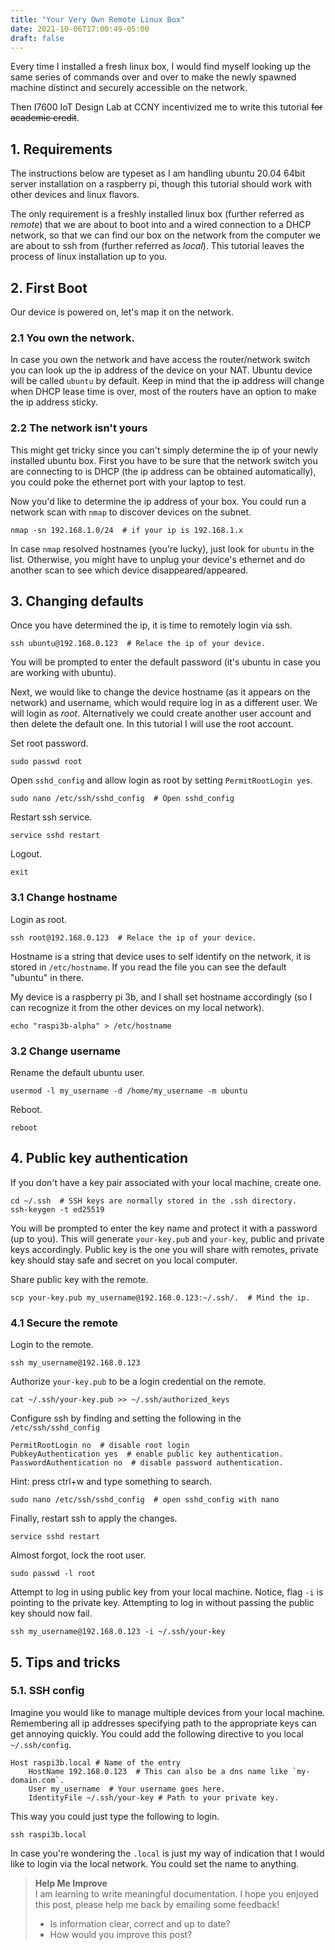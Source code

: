 ```yaml
---
title: "Your Very Own Remote Linux Box"
date: 2021-10-06T17:00:49-05:00
draft: false
---
```


Every time I installed a fresh linux box, I would find myself looking up the 
same series of commands over and over to make the newly spawned machine 
distinct and securely accessible on the network.

Then I7600 IoT Design Lab at CCNY incentivized me to write this tutorial 
~~for academic credit~~.

## 1. Requirements

The instructions below are typeset as I am handling ubuntu 20.04 64bit server 
installation on a raspberry pi, though this tutorial should work with other
devices and linux flavors.

The only requirement is a freshly installed linux box (further referred as 
*remote*) that we are about to boot into and a wired connection to a DHCP 
network, so that we can find our box on the network from the computer we are 
about to ssh from (further referred as *local*). This tutorial leaves the 
process of linux installation up to you.

## 2. First Boot

Our device is powered on, let's map it on the network.

### 2.1 You own the network.

In case you own the network and have access the router/network switch you can
look up the ip address of the device on your NAT. Ubuntu device will be called 
`ubuntu` by default. Keep in mind that the ip address will change when DHCP 
lease time is over, most of the routers have an option to make the ip address
sticky.

### 2.2 The network isn't yours ###

This might get tricky since you can't simply determine the ip of your newly 
installed ubuntu box. First you have to be sure that the network switch you are 
connecting to is DHCP (the ip address can be obtained automatically), you 
could poke the ethernet port with your laptop to test.

Now you'd like to determine the ip address of your box. You could run a 
network scan with `nmap` to discover devices on the subnet.

```shell
nmap -sn 192.168.1.0/24  # if your ip is 192.168.1.x
```

In case `nmap` resolved hostnames (you're lucky), just look for `ubuntu` in 
the list. Otherwise, you might have to unplug your device's ethernet and do 
another scan to see which device disappeared/appeared.

## 3. Changing defaults

Once you have determined the ip, it is time to remotely login via ssh.

```shell
ssh ubuntu@192.168.0.123  # Relace the ip of your device.
```

You will be prompted to enter the default password (it's ubuntu in case you are
working with ubuntu).

Next, we would like to change the device hostname (as it appears on the 
network) and username, which would require log in as a different user. We 
will login as *root*. Alternatively we could create another user account and
then delete the default one. In this tutorial I will use the root account.

Set root password.
```shell
sudo passwd root
```

Open `sshd_config` and allow login as root by setting `PermitRootLogin yes`.
```shell
sudo nano /etc/ssh/sshd_config  # Open sshd_config
```

Restart ssh service.
```shell
service sshd restart
```

Logout.
```shell
exit
```

### 3.1 Change hostname

Login as root.
```shell
ssh root@192.168.0.123  # Relace the ip of your device.
```

Hostname is a string that device uses to self identify on the network, it is 
stored in `/etc/hostname`. If you read the file you can see the default "ubuntu"
in there.

My device is a raspberry pi 3b, and I shall set hostname accordingly (so I can
recognize it from the other devices on my local network).
```shell
echo "raspi3b-alpha" > /etc/hostname
```

### 3.2 Change username

Rename the default ubuntu user.
```shell
usermod -l my_username -d /home/my_username -m ubuntu
```

Reboot.
```shell
reboot
```

## 4. Public key authentication

If you don't have a key pair associated with your local machine, create one.
```shell
cd ~/.ssh  # SSH keys are normally stored in the .ssh directory.
ssh-keygen -t ed25519
```

You will be prompted to enter the key name and protect it with a password 
(up to you). This will generate `your-key.pub` and `your-key`, public and 
private keys accordingly. Public key is the one you will share with remotes, 
private key should stay safe and secret on you local computer.

Share public key with the remote.
```shell
scp your-key.pub my_username@192.168.0.123:~/.ssh/.  # Mind the ip.
```

### 4.1 Secure the remote

Login to the remote.
```shell
ssh my_username@192.168.0.123
```

Authorize `your-key.pub` to be a login credential on the remote.
```shell
cat ~/.ssh/your-key.pub >> ~/.ssh/authorized_keys
```

Configure ssh by finding and setting the following in the `/etc/ssh/sshd_config`
```
PermitRootLogin no  # disable root login
PubkeyAuthentication yes  # enable public key authentication.
PasswordAuthentication no  # disable password authentication.
```

Hint: press ctrl+w and type something to search.
```shell
sudo nano /etc/ssh/sshd_config  # open sshd_config with nano
```

Finally, restart ssh to apply the changes.
```shell
service sshd restart
```

Almost forgot, lock the root user.
```shell
sudo passwd -l root
```

Attempt to log in using public key from your local machine. Notice, flag 
`-i` is pointing to the private key. Attempting to log in without passing the 
public key should now fail. 

```shell
ssh my_username@192.168.0.123 -i ~/.ssh/your-key
```

## 5. Tips and tricks

### 5.1. SSH config

Imagine you would like to manage multiple devices from your local machine.
Remembering all ip addresses specifying path to the appropriate keys can get 
annoying quickly. You could add the following directive to you local 
`~/.ssh/config`.

```
Host raspi3b.local # Name of the entry
    HostName 192.168.0.123  # This can also be a dns name like `my-domain.com`.
    User my_username  # Your username goes here.
    IdentityFile ~/.ssh/your-key # Path to your private key.
```

This way you could just type the following to login.
```shell
ssh raspi3b.local
```

In case you're wondering the `.local` is just my way of indication that I would
like to login via the local network. You could set the name to anything.

> **Help Me Improve**  
> I am learning to write meaningful documentation. I hope you enjoyed this post, please help me back by emailing some feedback!
> - Is information clear, correct and up to date?
> - How would you improve this post?
